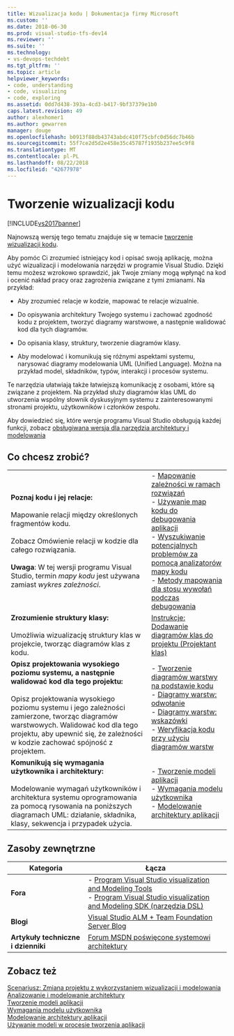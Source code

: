 ```yaml
---
title: Wizualizacja kodu | Dokumentacja firmy Microsoft
ms.custom: ''
ms.date: 2018-06-30
ms.prod: visual-studio-tfs-dev14
ms.reviewer: ''
ms.suite: ''
ms.technology:
- vs-devops-techdebt
ms.tgt_pltfrm: ''
ms.topic: article
helpviewer_keywords:
- code, understanding
- code, visualizing
- code, exploring
ms.assetid: 0dd7d438-393a-4cd3-b417-9bf37379e1b0
caps.latest.revision: 49
author: alexhomer1
ms.author: gewarren
manager: douge
ms.openlocfilehash: b0913f88db43743abdc410f75cbfc0d56dc7b46b
ms.sourcegitcommit: 55f7ce2d5d2e458e35c45787f1935b237ee5c9f8
ms.translationtype: MT
ms.contentlocale: pl-PL
ms.lasthandoff: 08/22/2018
ms.locfileid: "42677978"
---
```

# <a name="visualize-code"></a>Tworzenie wizualizacji kodu
[!INCLUDE[vs2017banner](../includes/vs2017banner.md)]

Najnowszą wersję tego tematu znajduje się w temacie [tworzenie wizualizacji kodu](https://docs.microsoft.com/visualstudio/modeling/visualize-code).  
  
Aby pomóc Ci zrozumieć istniejący kod i opisać swoją aplikację, można użyć wizualizacji i modelowania narzędzi w programie Visual Studio. Dzięki temu możesz wzrokowo sprawdzić, jak Twoje zmiany mogą wpłynąć na kod i ocenić nakład pracy oraz zagrożenia związane z tymi zmianami. Na przykład:  
  
-   Aby zrozumieć relacje w kodzie, mapować te relacje wizualnie.  
  
-   Do opisywania architektury Twojego systemu i zachować zgodność kodu z projektem, tworzyć diagramy warstwowe, a następnie walidować kod dla tych diagramów.  
  
-   Do opisania klasy, struktury, tworzenie diagramów klasy.  
  
-   Aby modelować i komunikują się różnymi aspektami systemu, narysować diagramy modelowania UML (Unified Language). Można na przykład model, składników, typów, interakcji i procesów systemu.  
  
 Te narzędzia ułatwiają także łatwiejszą komunikację z osobami, które są związane z projektem. Na przykład służy diagramów klas UML do utworzenia wspólny słownik dyskusyjnym systemu z zainteresowanymi stronami projektu, użytkowników i członków zespołu.  
  
 Aby dowiedzieć się, które wersje programu Visual Studio obsługują każdej funkcji, zobacz [obsługiwana wersja dla narzędzia architektury i modelowania](../modeling/what-s-new-for-design-in-visual-studio.md#VersionSupport)  
  
## <a name="what-do-you-want-to-do"></a>Co chcesz zrobić?  
  
|||  
|-|-|  
|**Poznaj kodu i jej relacje:**<br /><br /> Mapowanie relacji między określonych fragmentów kodu.<br /><br /> Zobacz Omówienie relacji w kodzie dla całego rozwiązania.<br /><br /> **Uwaga**: W tej wersji programu Visual Studio, termin *mapy kodu* jest używana zamiast *wykres zależności*.|-   [Mapowanie zależności w ramach rozwiązań](../modeling/map-dependencies-across-your-solutions.md)<br />-   [Używanie map kodu do debugowania aplikacji](../modeling/use-code-maps-to-debug-your-applications.md)<br />-   [Wyszukiwanie potencjalnych problemów za pomocą analizatorów mapy kodu](../modeling/find-potential-problems-using-code-map-analyzers.md)<br />-   [Metody mapowania dla stosu wywołań podczas debugowania](../debugger/map-methods-on-the-call-stack-while-debugging-in-visual-studio.md)|  
|**Zrozumienie struktury klasy:**<br /><br /> Umożliwia wizualizację struktury klas w projekcie, tworząc diagramów klas z kodu.|[Instrukcje: Dodawanie diagramów klas do projektu (Projektant klas)](../ide/how-to-add-class-diagrams-to-projects-class-designer.md)|  
|**Opisz projektowania wysokiego poziomu systemu, a następnie walidować kod dla tego projektu:**<br /><br /> Opisz projektowania wysokiego poziomu systemu i jego zależności zamierzone, tworząc diagramów warstwowych. Walidować kod dla tego projektu, aby upewnić się, że zależności w kodzie zachować spójność z projektem.|-   [Tworzenie diagramów warstwy na podstawie kodu](../modeling/create-layer-diagrams-from-your-code.md)<br />-   [Diagramy warstw: odwołanie](../modeling/layer-diagrams-reference.md)<br />-   [Diagramy warstw: wskazówki](../modeling/layer-diagrams-guidelines.md)<br />-   [Weryfikacja kodu przy użyciu diagramów warstw](../modeling/validate-code-with-layer-diagrams.md)|  
|**Komunikują się wymagania użytkownika i architektury:**<br /><br /> Modelowanie wymagań użytkowników i architektura systemu oprogramowania za pomocą rysowania na poniższych diagramach UML: działanie, składnika, klasy, sekwencja i przypadek użycia.|-   [Tworzenie modeli aplikacji](../modeling/create-models-for-your-app.md)<br />-   [Wymagania modelu użytkownika](../modeling/model-user-requirements.md)<br />-   [Modelowanie architektury aplikacji](../modeling/model-your-app-s-architecture.md)|  
  
## <a name="external-resources"></a>Zasoby zewnętrzne  
  
|**Kategoria**|**Łącza**|  
|------------------|---------------|  
|**Fora**|-   [Program Visual Studio visualization and Modeling Tools](http://go.microsoft.com/fwlink/?LinkId=184720)<br />-   [Program Visual Studio visualization and Modeling SDK (narzędzia DSL)](http://go.microsoft.com/fwlink/?LinkId=184721)|  
|**Blogi**|[Visual Studio ALM + Team Foundation Server Blog](http://go.microsoft.com/fwlink/?LinkID=201340)|  
|**Artykuły techniczne i dzienniki**|[Forum MSDN poświęcone systemowi architektury](http://go.microsoft.com/fwlink/?LinkId=201343)|  
  
## <a name="see-also"></a>Zobacz też  
 [Scenariusz: Zmiana projektu z wykorzystaniem wizualizacji i modelowania](../modeling/scenario-change-your-design-using-visualization-and-modeling.md)   
 [Analizowanie i modelowanie architektury](../modeling/analyze-and-model-your-architecture.md)   
 [Tworzenie modeli aplikacji](../modeling/create-models-for-your-app.md)   
 [Wymagania modelu użytkownika](../modeling/model-user-requirements.md)   
 [Modelowanie architektury aplikacji](../modeling/model-your-app-s-architecture.md)   
 [Używanie modeli w procesie tworzenia aplikacji](../modeling/use-models-in-your-development-process.md)



